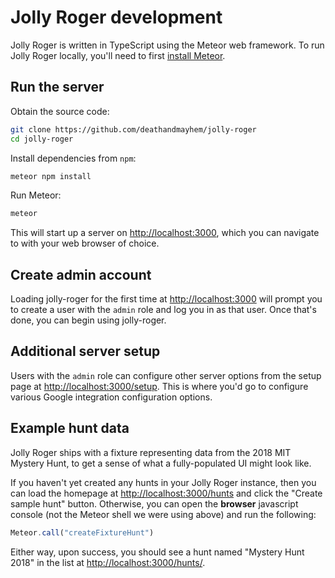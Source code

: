 # Jolly Roger development

Jolly Roger is written in TypeScript using the Meteor web framework.  To run
Jolly Roger locally, you'll need to first
[install Meteor](https://www.meteor.com/install).

## Run the server

Obtain the source code:

```bash
git clone https://github.com/deathandmayhem/jolly-roger
cd jolly-roger
```

Install dependencies from `npm`:

```bash
meteor npm install
```

Run Meteor:

```bash
meteor
```

This will start up a server on [http://localhost:3000](http://localhost:3000),
which you can navigate to with your web browser of choice.

## Create admin account

Loading jolly-roger for the first time at
[http://localhost:3000](http://localhost:3000) will prompt you to create a user
with the `admin` role and log you in as that user. Once that's done, you can
begin using jolly-roger.

## Additional server setup

Users with the `admin` role can configure other server options from the setup
page at [http://localhost:3000/setup](http://localhost:3000/setup).  This is
where you'd go to configure various Google integration configuration options.


## Example hunt data

Jolly Roger ships with a fixture representing data from the 2018 MIT Mystery
Hunt, to get a sense of what a fully-populated UI might look like.

If you haven't yet created any hunts in your Jolly Roger instance, then you can
load the homepage at [http://localhost:3000/hunts](http://localhost:3000/hunts)
and click the "Create sample hunt" button. Otherwise, you can open the
**browser** javascript console (not the Meteor shell we were using above) and
run the following:

```js
Meteor.call("createFixtureHunt")
```

Either way, upon success, you should see a hunt named "Mystery Hunt 2018" in the
list at [http://localhost:3000/hunts/](http://localhost:3000/hunts/).
